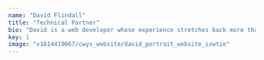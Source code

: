 ```yaml
---
name: "David Flindall"
title: "Technical Partner"
bio: "David is a web developer whose experience stretches back more than 15 years to the days before the internet was invented. Coming up in agencies in London and Brighton, he's built big complex sites for behemoths such as Boots, Liberty, BBC and ITV and small, elegant digital experiences for the likes of Pished Fish and Camden Council. He's one of those rare finds: a digital savant who speaks fluent human, enabling him to interact directly with other humans, understand their problems and explain solutions with a calm expertise that inspires confidence in colleagues and clients alike. "
key: 1
image: "v1614419667/cwys_website/david_portrait_website_ixwtie"
---
```


